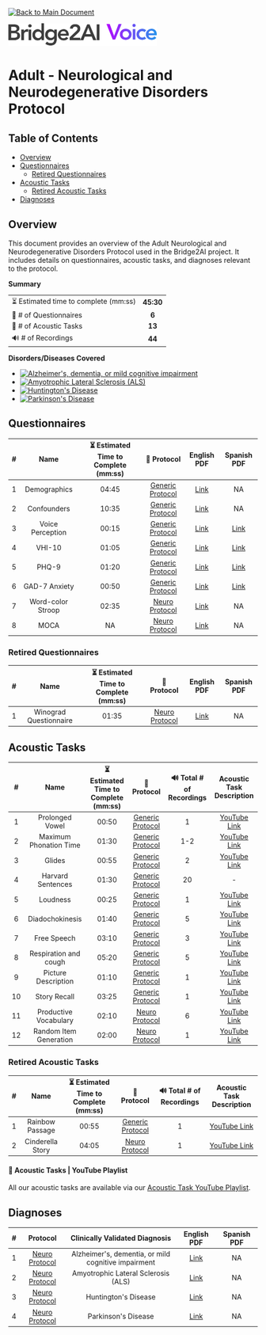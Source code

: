 [![Back to Main Document](https://img.shields.io/badge/back%20to%20main%20document-8A2BE2)](../../README.md)

<img src="../../images/B2AI%20Logo.png" alt="Bridge2AI Voice Logo" width="300"/>

# Adult - Neurological and Neurodegenerative Disorders Protocol

## Table of Contents

- [Overview](#overview)
- [Questionnaires](#questionnaires)
    - [Retired Questionnaires](#retired-questionnaires)
- [Acoustic Tasks](#acoustic-tasks)
    - [Retired Acoustic Tasks](#retired-acoustic-tasks)
- [Diagnoses](#diagnoses)

## Overview

This document provides an overview of the Adult Neurological and Neurodegenerative Disorders Protocol used in the Bridge2AI project. It includes details on questionnaires, acoustic tasks, and diagnoses relevant to the protocol.

**Summary**

| | |
| :--- | :---: |
| ⏳ Estimated time to complete (mm:ss) | **45:30** |
| 📕 # of Questionnaires | **6** |
| 🎤 # of Acoustic Tasks | **13** |
| 🔊 # of Recordings | **44** |

**Disorders/Diseases Covered**
- [![Alzheimer's, dementia, or mild cognitive impairment](https://img.shields.io/badge/Alzheimer's,%20dementia,%20or%20mild%20cognitive%20impairment-8A2BE2)](../../data/en-us/Diagnosis%20-%20PDFs/Neuro/D%20-%20Neuro%20-%20Alzheimer's%20disease,%20Mild%20Cognitive%20Impairment%20and%20other%20types%20of%20Dementia.pdf)
- [![Amyotrophic Lateral Sclerosis (ALS)](https://img.shields.io/badge/Amyotrophic%20Lateral%20Sclerosis%20(ALS)-8A2BE2)](../../data/en-us/Diagnosis%20-%20PDFs/Neuro/D%20-%20Neuro%20-%20Amyotrophic%20Lateral%20Sclerosis%20(ALS).pdf)
- [![Huntington's Disease](https://img.shields.io/badge/Huntington's%20Disease-8A2BE2)](../../data/en-us/Diagnosis%20-%20PDFs/Neuro/D%20-%20Neuro%20-%20Huntington's%20Disease.pdf)
- [![Parkinson's Disease](https://img.shields.io/badge/Parkinson's%20Disease-8A2BE2)](../../data/en-us/Diagnosis%20-%20PDFs/Neuro/D%20-%20Neuro%20-%20Parkinson's%20Disease.pdf)

## Questionnaires

| # | Name | ⏳ Estimated Time to Complete (mm:ss) | 📓 Protocol | English PDF | Spanish PDF |
| :---: | :---: | :---: | :---: | :---: | :---: |
| 1 | Demographics | 04:45 |[Generic Protocol](Generic%20Protocol%20(Controls).md) | [Link](../../data/en-us/Questionnaire%20-%20PDFs/Generic/Q%20-%20Generic%20-%20Demographics.pdf) | NA |
| 2 | Confounders | 10:35 | [Generic Protocol](Generic%20Protocol%20(Controls).md) | [Link](../../data/en-us/Questionnaire%20-%20PDFs/Generic/Q%20-%20Generic%20-%20Confounders.pdf) | NA |
| 3 | Voice Perception | 00:15 | [Generic Protocol](Generic%20Protocol%20(Controls).md) | [Link](../../data/en-us/Questionnaire%20-%20PDFs/Generic/Q%20-%20Generic%20-%20Voice%20Perception.pdf) | [Link](../../data/es-419/Questionnaire%20-%20PDFs/Generic/Q%20-%20Generic%20-%20Voice%20Perception.pdf) |
| 4 | VHI-10 | 01:05 | [Generic Protocol](Generic%20Protocol%20(Controls).md) | [Link](../../data/en-us/Questionnaire%20-%20PDFs/Generic/Q%20-%20Generic%20-%20VHI-10.pdf) | [Link](../../data/es-419/Questionnaire%20-%20PDFs/Generic/Q%20-%20Generic%20-%20VHI-10.pdf) |
| 5 | PHQ-9 | 01:20 | [Generic Protocol](Generic%20Protocol%20(Controls).md) | [Link](../../data/en-us/Questionnaire%20-%20PDFs/Generic/Q%20-%20Generic%20-%20PHQ-9.pdf) | [Link](../../data/es-419/Questionnaire%20-%20PDFs/Generic/Q%20-%20Generic%20-%20PHQ-9.pdf) |
| 6 | GAD-7 Anxiety | 00:50 | [Generic Protocol](Generic%20Protocol%20(Controls).md) | [Link](../../data/en-us/Questionnaire%20-%20PDFs/Generic/Q%20-%20Generic%20-%20GAD-7%20Anxiety.pdf) | [Link](../../data/es-419/Questionnaire%20-%20PDFs/Generic/Q%20-%20Generic%20-%20GAD-7%20Anxiety.pdf) |
| 7 | Word-color Stroop | 02:35 | [Neuro Protocol](Neurological%20and%20Neurodegenerative%20Disorders%20Protocol.md) | [Link](../../data/en-us/Questionnaire%20-%20PDFs/Neuro/Q%20-%20Neuro%20-%20Wordcolor%20Stroop.pdf) | NA |
| 8 | MOCA | NA | [Neuro Protocol](Neurological%20and%20Neurodegenerative%20Disorders%20Protocol.md) | [Link](../../data/en-us/Questionnaire%20-%20PDFs/Neuro/Q%20-%20Neuro%20-%20MOCA.pdf) | NA |

### Retired Questionnaires

| # | Name | ⏳ Estimated Time to Complete (mm:ss) | 📓 Protocol | English PDF | Spanish PDF |
| :---: | :---: | :---: | :---: | :---: | :---: |
| 1 | Winograd Questionnaire | 01:35 | [Neuro Protocol](Neurological%20and%20Neurodegenerative%20Disorders%20Protocol.md) | [Link](../../data/en-us/Questionnaire%20-%20PDFs/Neuro/Q%20-%20Neuro%20-%20Winograd%20Schemas.pdf) | NA |

## Acoustic Tasks

| # | Name | ⏳ Estimated Time to Complete (mm:ss) | 📓 Protocol | 🔊 Total # of Recordings | Acoustic Task Description |
| :---: | :---: | :---: | :---: | :---: | :---: |
| 1 | Prolonged Vowel | 00:50 | [Generic Protocol](Generic%20Protocol%20(Controls).md) | 1 | [YouTube Link](https://www.youtube.com/watch?v=ZanjPvWkB3M) |
| 2 | Maximum Phonation Time | 01:30 | [Generic Protocol](Generic%20Protocol%20(Controls).md) | 1-2 | [YouTube Link](https://www.youtube.com/watch?v=1limRFPAtPE) |
| 3 | Glides | 00:55 | [Generic Protocol](Generic%20Protocol%20(Controls).md) | 2 | [YouTube Link](https://www.youtube.com/watch?v=xKBYdkwEOvU)|
| 4 | Harvard Sentences | 01:30 | [Generic Protocol](Generic%20Protocol%20(Controls).md) | 20 | - |
| 5 | Loudness | 00:25 | [Generic Protocol](Generic%20Protocol%20(Controls).md) | 1 | [YouTube Link](https://www.youtube.com/watch?v=5ssCSqZPb7Y) |
| 6 | Diadochokinesis | 01:40 | [Generic Protocol](Generic%20Protocol%20(Controls).md) | 5 | [YouTube Link](https://www.youtube.com/watch?v=RlY5KMXtZ4o) |
| 7 | Free Speech | 03:10 | [Generic Protocol](Generic%20Protocol%20(Controls).md) | 3 | [YouTube Link](https://www.youtube.com/watch?v=FqK0WeGCAzg) |
| 8 | Respiration and cough | 05:20 | [Generic Protocol](Generic%20Protocol%20(Controls).md) | 5 | [YouTube Link](https://www.youtube.com/watch?v=Yb4bMj18Iqg) |
| 9 | Picture Description | 01:10 | [Generic Protocol](Generic%20Protocol%20(Controls).md) | 1 | [YouTube Link](https://www.youtube.com/watch?v=abjWJEN6jf8) |
| 10 | Story Recall | 03:25 | [Generic Protocol](Generic%20Protocol%20(Controls).md) | 1 | [YouTube Link](https://www.youtube.com/watch?v=cfkU-N5tWe4) |
| 11 | Productive Vocabulary | 02:10 | [Neuro Protocol](Neurological%20and%20Neurodegenerative%20Disorders%20Protocol.md) | 6 | [YouTube Link](https://www.youtube.com/watch?v=TEshcUAlfPA) |
| 12 | Random Item Generation | 02:00 | [Neuro Protocol](Neurological%20and%20Neurodegenerative%20Disorders%20Protocol.md) | 1 | [YouTube Link](https://www.youtube.com/watch?v=ry__w1Mm2aE) |

### Retired Acoustic Tasks

| # | Name | ⏳ Estimated Time to Complete (mm:ss) | 📓 Protocol | 🔊 Total # of Recordings | Acoustic Task Description |
| :---: | :---: | :---: | :---: | :---: | :---: |
| 1 | Rainbow Passage | 00:55 | [Generic Protocol](Generic%20Protocol%20(Controls).md) | 1 | [YouTube Link](https://www.youtube.com/watch?v=Syq_ryCNQKQ) |
| 2 | Cinderella Story | 04:05 | [Neuro Protocol](Neurological%20and%20Neurodegenerative%20Disorders%20Protocol.md) | 1 | [YouTube Link](https://www.youtube.com/watch?v=eHx-vetG8Fk) |

#### 🎤 Acoustic Tasks | YouTube Playlist

All our acoustic tasks are available via our [Acoustic Task YouTube Playlist](https://youtube.com/playlist?list=PL72MPaFiuoRY66W7QsZ1_IeBwNosOzeap&si=9nr51lsmEYUncRMN).

## Diagnoses

| # | Protocol | Clinically Validated Diagnosis | English PDF | Spanish PDF |
| :---: | :---: | :---: | :---: | :---: |
| 1 | [Neuro Protocol](Neurological%20and%20Neurodegenerative%20Disorders%20Protocol.md) | Alzheimer's, dementia, or mild cognitive impairment | [Link](../../data/en-us/Diagnosis%20-%20PDFs/Neuro/D%20-%20Neuro%20-%20Alzheimer's%20disease,%20Mild%20Cognitive%20Impairment%20and%20other%20types%20of%20Dementia.pdf) | NA |
| 2 | [Neuro Protocol](Neurological%20and%20Neurodegenerative%20Disorders%20Protocol.md) | Amyotrophic Lateral Sclerosis (ALS) | [Link](../../data/en-us/Diagnosis%20-%20PDFs/Neuro/D%20-%20Neuro%20-%20Amyotrophic%20Lateral%20Sclerosis%20(ALS).pdf) | NA |
| 3 | [Neuro Protocol](Neurological%20and%20Neurodegenerative%20Disorders%20Protocol.md) | Huntington's Disease | [Link](../../data/en-us/Diagnosis%20-%20PDFs/Neuro/D%20-%20Neuro%20-%20Huntington's%20Disease.pdf) | NA |
| 4 | [Neuro Protocol](Neurological%20and%20Neurodegenerative%20Disorders%20Protocol.md) | Parkinson's Disease | [Link](../../data/en-us/Diagnosis%20-%20PDFs/Neuro/D%20-%20Neuro%20-%20Parkinson's%20Disease.pdf) | NA |
